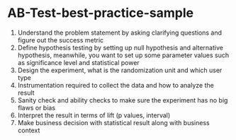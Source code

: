 # AB-Test-best-practice-sample




1. Understand the problem statement by asking clarifying questions and figure out the success metric
2. Define hypothesis testing by setting up null hypothesis and alternative hypothesis, meanwhile, you want to set up some parameter values such as significance level and statistical power
3. Design the experiment, what is the randomization unit and which user type
4. Instrumentation required to collect the data and how to analyze the result
5. Sanity check and ability checks to make sure the experiment has no big flaws or bias
6. Interpret the result in terms of lift (p values, interval)
7. Make business decision with statistical result along with business context
